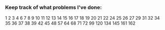 ### Keep track of what problems I've done:
1
2
3
4
6
7
8
9
10
11
12
13
14
15
16
17 
18
19
20
21
22
24
25
26
27
29
31
32
34
35
36
37
38
39
42
45
48
57
64
68
71
72
99
120
134
145
161
162
